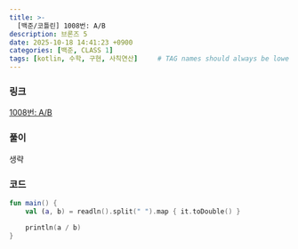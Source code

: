 ```yaml
---
title: >-
  [백준/코틀린] 1008번: A/B
description: 브론즈 5
date: 2025-10-18 14:41:23 +0900
categories: [백준, CLASS 1]
tags: [kotlin, 수학, 구현, 사칙연산]     # TAG names should always be lowercase
---
```


### 링크
[1008번: A/B](https://www.acmicpc.net/problem/1008)

### 풀이
생략

### 코드
```kotlin
fun main() {
    val (a, b) = readln().split(" ").map { it.toDouble() }

    println(a / b)
}
```
